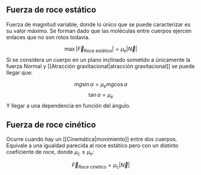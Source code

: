 
## Fuerza de roce estático

Fuerza de magnitud variable, donde lo único que se puede caracterizar es su valor máximo. Se forman dado que las moléculas entre cuerpos ejercen enlaces que no son rotos todavía. 

$$\max|\vec{F}_{\text{Roce estático}}| = \mu_e |\vec{N}|$$ 
Si se considera un cuerpo en un plano inclinado sometido a únicamente la fuerza Normal y [[Atracción gravitacional|atracción gravitacional]] se puede llegar que: 

$$mg\sin\alpha = \mu_e mg\cos\alpha$$$$\tan\alpha = \mu_e$$ 
Y llegar a una dependencia en función del ángulo. 

## Fuerza de roce cinético 

Ocurre cuando hay un [[Cinemática|movimiento]] entre dos cuerpos.  Equivale a una igualdad parecida al roce estático pero con un distinto coeficiente de roce, donde $\mu_c\leq\mu_e$: 

$$\vec{F}_{\text{Roce cinético}} = \mu_c |\vec{N}|$$ 
